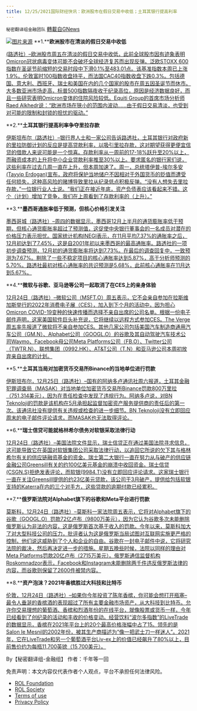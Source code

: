 ```yaml
---
title: 12/25/2021国际财经快讯：欧洲股市在假日交易中收低；土耳其银行提高利率
---
```

`秘密翻译组金融团队` [轉載自GNews](https://gnews.org/zh-hans/1789807/)

![](https://assets.gnews.org/wp-content/uploads/2021/12/图片1-129.png)[图片来源](https://dzm0ugdauank9.cloudfront.net)
**1.****欧洲股市在清淡的假日交易中收低**

[(路透社）–欧洲股市周五在清淡的假日交易中收低，此前全球股市因有迹象表明Omicron冠状病毒变体可能不会破坏全球经济复苏而出现反弹。泛欧STOXX 600指数在圣诞节前缩短的交易时段中下滑0.1%至483.01点。该基准指数本周已上涨1.9%。伦敦富时100指数收盘持平，而法国CAC40指数收盘下跌0.3%。包括德国、意大利、西班牙、瑞士和美国在内的几个国家的股市在周五因圣诞节而休市。大多数亚洲市场走高，标普500指数隔夜收于纪录高位，原因是经济数据良好，而且一些研究表明Omicron变体的住院风险较低。Equiti Group的首席市场分析师Raed Alkhedr说：“欧洲市场在狭小的范围内波动……由于假日交易清淡，也受到对可能的限制和封锁的担忧的驱动。”](https://www.oann.com/european-stocks-open-flat-in-thin-holiday-trade/)

**2.****土耳其银行提高利率争夺里拉存款**

[伊斯坦布尔（路透社）–银行界人士和一家公司告诉路透社，土耳其银行对政府新的里拉防御计划的反应是提高贷款利率，以吸引里拉存款，这对期望获得更便宜信贷的借款人来说可能是一个惊喜。存款利率从一周前的17-18%跃升至20%以上，而融资成本的上升将中小企业贷款利率推至30%以上。要求匿名的银行家们说，这些利率在过去几周一直在上升，但本周加速了。周一，总统塔伊普-埃尔多安(Tayyip Erdogan)宣布，政府将保护当地储户不因相对于外国货币的贬值而遭受任何损失，这种高风险的赌博导致里拉从纪录低点积极反弹。“没有人想失去里拉存款，”一位银行业人士说。“我们正在接近年底，资产负债表应该看起来不错。这个（计划）增加了竞争，我们在上周看到了存款利率的（上升）。”](https://www.oann.com/turkish-banks-hiked-rates-in-race-for-lira-deposits-sources/)

**3.****墨西哥通胀率低于预测，但核心价格引发关注**

[墨西哥城（路透社）–周四的数据显示，墨西哥12月上半月的通货膨胀率低于预期，但核心通货膨胀率超过了预测值，这促使中央银行董事会的一名成员对潜在的价格压力表示担忧。国家统计机构INEGI表示，在11月平均7.37%的通胀率之后，12月初达到了7.45%，这是自2001年初以来墨西哥的最高通胀率。路透社的一项初步调查预测，12月初的通货膨胀率将达到7.73%。在最后的调查回复中，一致预测为7.67%。剔除了一些不稳定项目的核心通胀率达到5.87%，高于分析师预测的5.70%。路透社最初对核心通胀率的共识预测是5.68%，此前核心通胀率在11月达到5.67%。](https://www.oann.com/mexico-inflation-lower-than-forecast-but-core-prices-stir-concern/)

**4.****微软与谷歌、亚马逊等公司一起取消了在CES上的亲身体验**

[12月24日（路透社）–微软公司（MSFT.O）周五表示，它不会亲自参加在拉斯维加斯举行的2022年消费电子展（CES），加入到下个月的活动中，因为担心Omicron COVID-19变种的快速传播而选择不亲自出席的公司名单。根据一份电子邮件声明，这家美国软件巨头补充说，它将继续以远程方式参加CES。The Verge周五率先报道了微软将不亲自参加CES。其他几家公司包括美国汽车制造商通用汽车公司（GM.N）、Alphabet公司（GOOGL.O）的谷歌及其自动驾驶汽车技术公司Waymo、Facebook母公司Meta Platforms公司（FB.O）、Twitter公司（TWTR.N）、联想集团（0992.HK）、AT&T公司（T.N）和亚马逊公司本周初放弃亲自出席的计划。](https://www.reuters.com/technology/microsoft-will-not-participate-physically-ces-the-verge-2021-12-24/)

**5.****土耳其当局对加密货币交易所Binance的当地单位进行罚款**

[伊斯坦布尔，12月25日（路透社）–国有的阿纳多卢通讯社周六报道，土耳其金融犯罪调查局（MASAK）对当地单位加密货币交易所Binance罚款800万里拉（751,314美元），因为在责任检查中发现了违规行为。阿纳多卢说，对BN Teknoloji的罚款是该机构在5月承担起监督加密资产服务提供商的责任后的第一次。该通讯社没有提供有关违规或检查的进一步细节。BN Teknoloji没有立即回应周末的电子邮件评论请求，而MASAK也无法取得评论。](https://www.reuters.com/markets/currencies/turkish-authorities-fine-local-unit-crypto-exchange-binance-anadolu-news-agency-2021-12-25/)

**6.****瑞士信贷可能就格林希尔债务对软银采取法律行动**

[12月24日（路透社）–美国法院文件显示，瑞士信贷正在通过美国法院寻求信息，这可能导致它在英国对软银集团公司采取法律行动，以追回它所说的欠下其与格林希尔有关的供应链融资基金的资金。瑞士第二大银行一直在努力从与破产的供应链金融公司Greensill有关的约100亿美元基金的崩溃中收回资金。瑞士信贷(CSGN.S)拒绝发表评论，而软银(9984.T)没有立即回应评论请求。这家瑞士银行一直在关注Greensill提供的约23亿美元贷款，该公司于3月破产，提供给包括软银支持的Katerra在内的三个对手方，这些贷款的逾期付款已经累积。](https://www.reuters.com/markets/europe/credit-suisse-may-take-legal-action-against-softbank-over-greensill-debt-court-2021-12-24/)

**7.****俄罗斯法院对Alphabet旗下的谷歌和Meta平台进行罚款**

[莫斯科，12月24日（路透社）–莫斯科一家法院周五表示，它将对Alphabet旗下的谷歌（GOOGL.O）罚款72亿卢布（9800万美元），因为它认为谷歌多次未能删除俄罗斯认为非法的内容，这是俄罗斯首次基于收入的罚款。今年以来，莫斯科加大了对大型科技公司的压力，批评者认为这是俄罗斯当局试图对互联网实施更严格的控制，他们说这威胁到了个人和企业的自由。谷歌在一封电子邮件中说，它将研究法院的裁决，然后再决定进一步的措施。星期五晚些时候，法院以同样的理由对Meta Platforms罚款20亿卢布（2715万美元）。俄罗斯通信监督机构Roskomnadzor表示，Facebook和Instagram未能删除两千件违反俄罗斯法律的内容，而谷歌则保留了2600件被禁内容。](https://www.reuters.com/technology/russian-court-fines-alphabets-google-72-bln-roubles-2021-12-24/)

**8.****资产泡沫？2021年香槟胜过大科技和比特币**

[伦敦，12月24日（路透社）–如果你今年投资了陈年香槟，你可能会想打开瓶塞–最令人垂涎的香槟酒的表现超过了所有主要金融市场资产，从大科技到比特币。允许你交易理想的葡萄酒、香槟和烈酒年份的在线平台，就像股票或货币一样，今年已经看到了创纪录的活动和丰收的价格变动。经营饮料“波尔多指数”的LiveTrade的数据显示，香槟在2021年平台上的20个最高价格涨幅中占了15。领先的是Salon le Mesnil的2002年份，被其生产商描述为“像一把武士刀一样迷人”。2021年，它在LiveTrade和另一个葡萄酒平台Liv-ex上的价值已经飙升了80%以上，目前售价约为每瓶11,700英镑（15,700美元）。](https://www.reuters.com/markets/europe/asset-bubbles-champagne-outfizzes-big-tech-bitcoin-2021-2021-12-24/)

By【秘密翻译组-金融组】
作者：千年等一回

 

免责声明：本文内容仅代表作者个人观点，平台不承担任何法律风险。

- [ROL Foundation](https://rolfoundation.org/)
- [ROL Society](https://rolsociety.org/)
- [Terms of use](https://gnews.org/terms-of-use-3/)
- [Privacy Policy](https://gnews.org/privacy-policy/)
